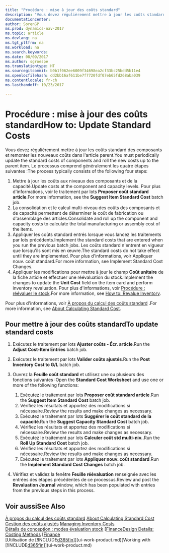 ```yaml
---
title: "Procédure : mise à jour des coûts standard"
description: "Vous devez régulièrement mettre à jour les coûts standard des composants et remonter les nouveaux coûts dans l'article parent."
documentationcenter: 
author: SorenGP
ms.prod: dynamics-nav-2017
ms.topic: article
ms.devlang: na
ms.tgt_pltfrm: na
ms.workload: na
ms.search.keywords: 
ms.date: 08/09/2017
ms.author: sgroespe
ms.translationtype: HT
ms.sourcegitcommit: b9b1f062ee6009f34698ea2cf33bc25bdd5b11e4
ms.openlocfilehash: dd2bb16af611be7f7720fdf07eb65fd268aba039
ms.contentlocale: fr-ch
ms.lasthandoff: 10/23/2017

---
```

# <a name="how-to-update-standard-costs"></a><span data-ttu-id="b1fe4-103">Procédure : mise à jour des coûts standard</span><span class="sxs-lookup"><span data-stu-id="b1fe4-103">How to: Update Standard Costs</span></span>
<span data-ttu-id="b1fe4-104">Vous devez régulièrement mettre à jour les coûts standard des composants et remonter les nouveaux coûts dans l'article parent.</span><span class="sxs-lookup"><span data-stu-id="b1fe4-104">You must periodically update the standard costs of components and roll the new costs up to the parent item.</span></span> <span data-ttu-id="b1fe4-105">Le processus comprend généralement les quatre étapes suivantes :</span><span class="sxs-lookup"><span data-stu-id="b1fe4-105">The process typically consists of the following four steps:</span></span>  

1.  <span data-ttu-id="b1fe4-106">Mettre à jour les coûts aux niveaux des composants et de la capacité.</span><span class="sxs-lookup"><span data-stu-id="b1fe4-106">Update costs at the component and capacity levels.</span></span> <span data-ttu-id="b1fe4-107">Pour plus d'informations, voir le traitement par lots **Proposer coût standard article**.</span><span class="sxs-lookup"><span data-stu-id="b1fe4-107">For more information, see the **Suggest Item Standard Cost** batch job.</span></span>  
2.  <span data-ttu-id="b1fe4-108">La consolidation et le calcul multi-niveau des coûts des composants et de capacité permettent de déterminer le coût de fabrication ou d'assemblage des articles.</span><span class="sxs-lookup"><span data-stu-id="b1fe4-108">Consolidate and roll up the component and capacity costs to calculate the total manufacturing or assembly cost of the items.</span></span>  
3.  <span data-ttu-id="b1fe4-109">Appliquer les coûts standard entrés lorsque vous lancez les traitements par lots précédents.</span><span class="sxs-lookup"><span data-stu-id="b1fe4-109">Implement the standard costs that are entered when you run the previous batch jobs.</span></span> <span data-ttu-id="b1fe4-110">Les coûts standard n'entrent en vigueur que lorsqu'ils sont mis en œuvre.</span><span class="sxs-lookup"><span data-stu-id="b1fe4-110">The standard costs do not take effect until they are implemented.</span></span> <span data-ttu-id="b1fe4-111">Pour plus d'informations, voir Appliquer nouv. coût standard.</span><span class="sxs-lookup"><span data-stu-id="b1fe4-111">For more information, see Implement Standard Cost Changes.</span></span>  
4.  <span data-ttu-id="b1fe4-112">Appliquer les modifications pour mettre à jour le champ **Coût unitaire** de la fiche article et effectuer une réévaluation du stock.</span><span class="sxs-lookup"><span data-stu-id="b1fe4-112">Implement the changes to update the **Unit Cost** field on the item card and perform inventory revaluation.</span></span> <span data-ttu-id="b1fe4-113">Pour plus d'informations, voir [Procédure : réévaluer le stock](inventory-how-revalue-inventory.md).</span><span class="sxs-lookup"><span data-stu-id="b1fe4-113">For more information, see [How to: Revalue Inventory](inventory-how-revalue-inventory.md).</span></span>  

<span data-ttu-id="b1fe4-114">Pour plus d'informations, voir [À propos du calcul des coûts standard](finance-about-calculating-standard-cost.md) .</span><span class="sxs-lookup"><span data-stu-id="b1fe4-114">For more information, see [About Calculating Standard Cost](finance-about-calculating-standard-cost.md).</span></span>  
## <a name="to-update-standard-costs"></a><span data-ttu-id="b1fe4-115">Pour mettre à jour des coûts standard</span><span class="sxs-lookup"><span data-stu-id="b1fe4-115">To update standard costs</span></span>  
1.  <span data-ttu-id="b1fe4-116">Exécutez le traitement par lots **Ajuster coûts - Écr. article**.</span><span class="sxs-lookup"><span data-stu-id="b1fe4-116">Run the **Adjust Cost-Item Entries** batch job.</span></span>  
2.  <span data-ttu-id="b1fe4-117">Exécutez le traitement par lots **Valider coûts ajustés**.</span><span class="sxs-lookup"><span data-stu-id="b1fe4-117">Run the **Post Inventory Cost to G/L** batch job.</span></span>  
3.  <span data-ttu-id="b1fe4-118">Ouvrez la **Feuille coût standard** et utilisez une ou plusieurs des fonctions suivantes :</span><span class="sxs-lookup"><span data-stu-id="b1fe4-118">Open the **Standard Cost Worksheet** and use one or more of the following functions:</span></span>  

    1.  <span data-ttu-id="b1fe4-119">Exécutez le traitement par lots **Proposer coût standard article**.</span><span class="sxs-lookup"><span data-stu-id="b1fe4-119">Run the **Suggest Item Standard Cost** batch job.</span></span>  
    2.  <span data-ttu-id="b1fe4-120">Vérifiez les résultats et apportez des modifications si nécessaire.</span><span class="sxs-lookup"><span data-stu-id="b1fe4-120">Review the results and make changes as necessary.</span></span>  
    3.  <span data-ttu-id="b1fe4-121">Exécutez le traitement par lots **Suggérer le coût standard de la capacité**.</span><span class="sxs-lookup"><span data-stu-id="b1fe4-121">Run the **Suggest Capacity Standard Cost** batch job.</span></span>  
    4.  <span data-ttu-id="b1fe4-122">Vérifiez les résultats et apportez des modifications si nécessaire.</span><span class="sxs-lookup"><span data-stu-id="b1fe4-122">Review the results and make changes as necessary.</span></span>
    5. <span data-ttu-id="b1fe4-123">Exécutez le traitement par lots **Calculer coût std multi-niv.**.</span><span class="sxs-lookup"><span data-stu-id="b1fe4-123">Run the **Roll Up Standard Cost** batch job.</span></span>
    6.  <span data-ttu-id="b1fe4-124">Vérifiez les résultats et apportez des modifications si nécessaire.</span><span class="sxs-lookup"><span data-stu-id="b1fe4-124">Review the results and make changes as necessary.</span></span>
    7.  <span data-ttu-id="b1fe4-125">Exécutez le traitement par lots **Appliquer nouv. coût standard**.</span><span class="sxs-lookup"><span data-stu-id="b1fe4-125">Run the **Implement Standard Cost Changes** batch job.</span></span>  
4.  <span data-ttu-id="b1fe4-126">Vérifiez et validez la fenêtre **Feuille réévaluation** renseignée avec les entrées des étapes précédentes de ce processus.</span><span class="sxs-lookup"><span data-stu-id="b1fe4-126">Review and post the **Revaluation Journal** window, which has been populated with entries from the previous steps in this process.</span></span>  

## <a name="see-also"></a><span data-ttu-id="b1fe4-127">Voir aussi</span><span class="sxs-lookup"><span data-stu-id="b1fe4-127">See Also</span></span>  
 <span data-ttu-id="b1fe4-128">[À propos du calcul des coûts standard](finance-about-calculating-standard-cost.md) </span><span class="sxs-lookup"><span data-stu-id="b1fe4-128">[About Calculating Standard Cost](finance-about-calculating-standard-cost.md) </span></span>  
 <span data-ttu-id="b1fe4-129">[Gestion des coûts ajustés](finance-manage-inventory-costs.md) </span><span class="sxs-lookup"><span data-stu-id="b1fe4-129">[Managing Inventory Costs](finance-manage-inventory-costs.md) </span></span>  
 <span data-ttu-id="b1fe4-130">[Détails de conception : modes évaluation stock](design-details-costing-methods.md) [[Finance](finance.md)</span><span class="sxs-lookup"><span data-stu-id="b1fe4-130">[Design Details: Costing Methods](design-details-costing-methods.md) [[Finance](finance.md)</span></span>  
 <span data-ttu-id="b1fe4-131">[Utilisation de [!INCLUDE[d365fin](includes/d365fin_md.md)]](ui-work-product.md)</span><span class="sxs-lookup"><span data-stu-id="b1fe4-131">[Working with [!INCLUDE[d365fin](includes/d365fin_md.md)]](ui-work-product.md)</span></span>  

